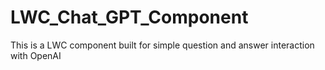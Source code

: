 # LWC_Chat_GPT_Component
This is a LWC component built for simple question and answer interaction with OpenAI
